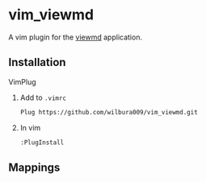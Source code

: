# vim_viewmd

A vim plugin for the [viewmd](https://github.com/wilbura009/gtk4_playground/blob/master/proj/viewmd/README.md) application.

## Installation

VimPlug

1. Add to `.vimrc`

    ```txt
    Plug https://github.com/wilbura009/vim_viewmd.git
    ```

2. In vim 

    ```txt
    :PlugInstall
    ```

## Mappings

